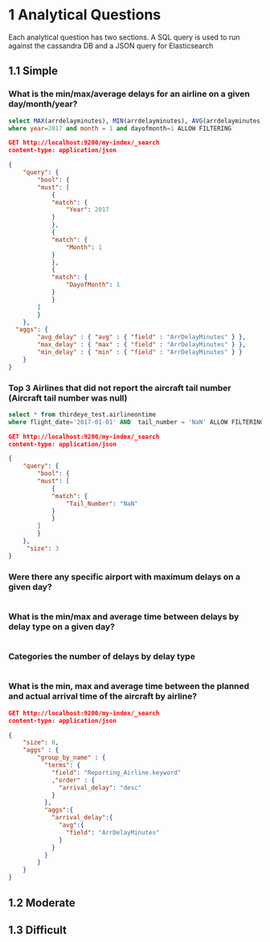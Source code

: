 # 1 Analytical Questions
Each analytical question has two sections.
A SQL query is used to run against the cassandra DB and a JSON query for Elasticsearch

## 1.1 Simple
### What is the min/max/average delays for an airline on a given day/month/year?  
```sql
select MAX(arrdelayminutes), MIN(arrdelayminutes), AVG(arrdelayminutes) from thirdeye_test.airlineontime
where year=2017 and month = 1 and dayofmonth=1 ALLOW FILTERING
```

```json
GET http://localhost:9200/my-index/_search
content-type: application/json

{
    "query": {
        "bool": {
        "must": [
            {
            "match": {
                "Year": 2017
            }
            },
            {
            "match": {
                "Month": 1
            }
            },
            {
            "match": {
                "DayofMonth": 1
            }
            }
        ]
        }
    },
  "aggs": {
        "avg_delay" : { "avg" : { "field" : "ArrDelayMinutes" } },
        "max_delay" : { "max" : { "field" : "ArrDelayMinutes" } },
        "min_delay" : { "min" : { "field" : "ArrDelayMinutes" } }
    }
}
```
### Top 3 Airlines that did not report the aircraft tail number (Aircraft tail number was null)

```sql
select * from thirdeye_test.airlineontime
where flight_date='2017-01-01' AND  tail_number = 'NaN' ALLOW FILTERING

```
```json
GET http://localhost:9200/my-index/_search
content-type: application/json

{
    "query": {
        "bool": {
        "must": [
            {
            "match": {
                "Tail_Number": "NaN"
            }
            }
        ]
        }
    },
     "size": 3
}
```

### Were there any specific airport with maximum delays on a given day?
```json
```
### What is the min/max and average time between delays by delay type on a given day?
```json
```
### Categories the number of delays by delay type
```json
```
### What is the min, max and average time between the planned and actual arrival time of the aircraft by airline?
```json
GET http://localhost:9200/my-index/_search
content-type: application/json

{
    "size": 0,
    "aggs" : {
        "group_by_name" : {
          "terms": {
            "field": "Reporting_Airline.keyword"
            ,"order" : {
              "arrival_delay": "desc"
            }
          },
          "aggs":{
            "arrival_delay":{
              "avg":{
                "field": "ArrDelayMinutes"
              }
            }
          }
        }    
    }
}
```

## 1.2 Moderate
## 1.3 Difficult
